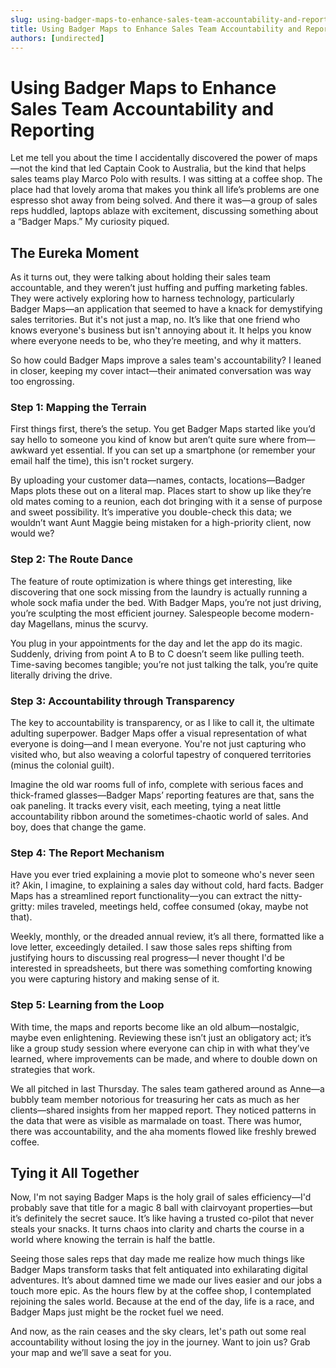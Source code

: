 ```yaml
---
slug: using-badger-maps-to-enhance-sales-team-accountability-and-reporting
title: Using Badger Maps to Enhance Sales Team Accountability and Reporting
authors: [undirected]
---
```



# Using Badger Maps to Enhance Sales Team Accountability and Reporting

Let me tell you about the time I accidentally discovered the power of maps—not the kind that led Captain Cook to Australia, but the kind that helps sales teams play Marco Polo with results. I was sitting at a coffee shop. The place had that lovely aroma that makes you think all life’s problems are one espresso shot away from being solved. And there it was—a group of sales reps huddled, laptops ablaze with excitement, discussing something about a “Badger Maps.” My curiosity piqued.

## The Eureka Moment

As it turns out, they were talking about holding their sales team accountable, and they weren’t just huffing and puffing marketing fables. They were actively exploring how to harness technology, particularly Badger Maps—an application that seemed to have a knack for demystifying sales territories. But it's not just a map, no. It’s like that one friend who knows everyone's business but isn't annoying about it. It helps you know where everyone needs to be, who they’re meeting, and why it matters.

So how could Badger Maps improve a sales team's accountability? I leaned in closer, keeping my cover intact—their animated conversation was way too engrossing.

### Step 1: Mapping the Terrain

First things first, there’s the setup. You get Badger Maps started like you’d say hello to someone you kind of know but aren’t quite sure where from—awkward yet essential. If you can set up a smartphone (or remember your email half the time), this isn't rocket surgery.

By uploading your customer data—names, contacts, locations—Badger Maps plots these out on a literal map. Places start to show up like they’re old mates coming to a reunion, each dot bringing with it a sense of purpose and sweet possibility. It’s imperative you double-check this data; we wouldn’t want Aunt Maggie being mistaken for a high-priority client, now would we?

### Step 2: The Route Dance

The feature of route optimization is where things get interesting, like discovering that one sock missing from the laundry is actually running a whole sock mafia under the bed. With Badger Maps, you’re not just driving, you’re sculpting the most efficient journey. Salespeople become modern-day Magellans, minus the scurvy.

You plug in your appointments for the day and let the app do its magic. Suddenly, driving from point A to B to C doesn’t seem like pulling teeth. Time-saving becomes tangible; you’re not just talking the talk, you’re quite literally driving the drive.

### Step 3: Accountability through Transparency

The key to accountability is transparency, or as I like to call it, the ultimate adulting superpower. Badger Maps offer a visual representation of what everyone is doing—and I mean everyone. You're not just capturing who visited who, but also weaving a colorful tapestry of conquered territories (minus the colonial guilt).

Imagine the old war rooms full of info, complete with serious faces and thick-framed glasses—Badger Maps’ reporting features are that, sans the oak paneling. It tracks every visit, each meeting, tying a neat little accountability ribbon around the sometimes-chaotic world of sales. And boy, does that change the game.

### Step 4: The Report Mechanism

Have you ever tried explaining a movie plot to someone who's never seen it? Akin, I imagine, to explaining a sales day without cold, hard facts. Badger Maps has a streamlined report functionality—you can extract the nitty-gritty: miles traveled, meetings held, coffee consumed (okay, maybe not that).

Weekly, monthly, or the dreaded annual review, it’s all there, formatted like a love letter, exceedingly detailed. I saw those sales reps shifting from justifying hours to discussing real progress—I never thought I'd be interested in spreadsheets, but there was something comforting knowing you were capturing history and making sense of it.

### Step 5: Learning from the Loop

With time, the maps and reports become like an old album—nostalgic, maybe even enlightening. Reviewing these isn’t just an obligatory act; it’s like a group study session where everyone can chip in with what they’ve learned, where improvements can be made, and where to double down on strategies that work.

We all pitched in last Thursday. The sales team gathered around as Anne—a bubbly team member notorious for treasuring her cats as much as her clients—shared insights from her mapped report. They noticed patterns in the data that were as visible as marmalade on toast. There was humor, there was accountability, and the aha moments flowed like freshly brewed coffee.

## Tying it All Together

Now, I'm not saying Badger Maps is the holy grail of sales efficiency—I'd probably save that title for a magic 8 ball with clairvoyant properties—but it’s definitely the secret sauce. It’s like having a trusted co-pilot that never steals your snacks. It turns chaos into clarity and charts the course in a world where knowing the terrain is half the battle.

Seeing those sales reps that day made me realize how much things like Badger Maps transform tasks that felt antiquated into exhilarating digital adventures. It’s about damned time we made our lives easier and our jobs a touch more epic. As the hours flew by at the coffee shop, I contemplated rejoining the sales world. Because at the end of the day, life is a race, and Badger Maps just might be the rocket fuel we need.

And now, as the rain ceases and the sky clears, let's path out some real accountability without losing the joy in the journey. Want to join us? Grab your map and we’ll save a seat for you.